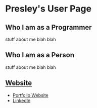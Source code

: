 # Presley's User Page
## Who I am as a Programmer
stuff about me blah blah
## Who I am as a Person
stuff about me blah blah
## [Website](https://presleyc-cheng.web.app/)
- [Portfolio Website](https://presleyc-cheng.web.app/)
- [LinkedIn](https://www.linkedin.com/in/presley-cheng/)

